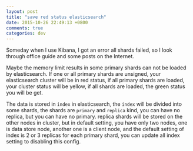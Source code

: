 ```yaml
---
layout: post
title: "save red status elasticsearch"
date: 2015-10-26 22:49:13 +0800
comments: true
categories: dev
---
```


Someday when I use Kibana, I got an error all shards failed, so I look through office guide and some posts on the Internet.

Maybe the memory limit results in some primary shards can not be loaded by elasticsearch. If one or all primary shards are unsigned, your elasticsearch cluster will be in red status, if all primary shards are loaded, your cluster status will be yellow, if all shards are loaded, the green status you will be get.

The data is stored in `index` in elasticsearch, the `index` will be divided into some shards, the shards are `primary` and `replica` kind, you can have no replica, but you can have no primary. replica shards will be stored on the other nodes in cluster, but in default setting, you have only two nodes, one is data store node, another one is a client node, and the default setting of index is 2 or 3 replicas for each primary shard, you can update all index setting to disabling this config.